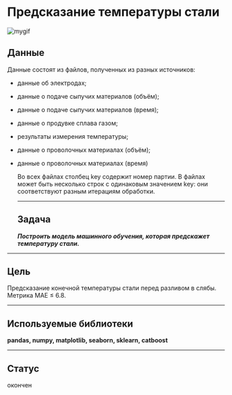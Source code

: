 # Предсказание температуры стали

![mygif](https://i.pinimg.com/originals/54/37/b3/5437b364124bad9a794f401c0b30a86b.jpg) 

## Данные
Данные состоят из файлов, полученных из разных источников:
- данные об электродах;
- данные о подаче сыпучих материалов (объём);
- данные о подаче сыпучих материалов (время);
- данные о продувке сплава газом;
- результаты измерения температуры;
- данные о проволочных материалах (объём);
- данные о проволочных материалах (время)
  

  Во всех файлах столбец key содержит номер партии. В файлах может быть несколько строк с одинаковым значением key: они соответствуют разным итерациям обработки.

  ------
  ## Задача
  ***Построить модель машинного обучения, которая предскажет температуру стали.***

------
## Цель

Предсказание конечной температуры стали перед разливом в слябы. Метрика MAE ≤ 6.8.

-------
##  Используемые библиотеки
**pandas, numpy, matplotlib, seaborn, sklearn, catboost**

------
## Статус
окончен
